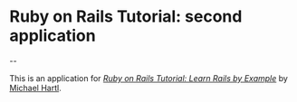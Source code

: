 # Ruby on Rails Tutorial: second application

--

This is an application for
[*Ruby on Rails Tutorial: Learn Rails by Example*](http://railstutorial.org/)
by [Michael Hartl](http://michaelhartl.com/).
